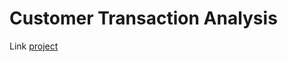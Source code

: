 # Customer Transaction Analysis
Link [project](https://sites.google.com/view/analysis-vu-truong/home)

